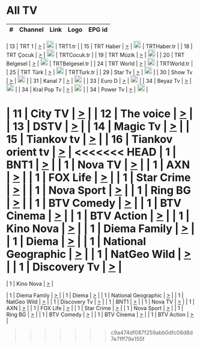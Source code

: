 <h1>All TV</h1>

| #   | Channel        | Link  | Logo | EPG id |
|:---:|:--------------:|:-----:|:----:|:------:|

| 13  | TRT 1            | [>](https://tv-trt1.medya.trt.com.tr/master.m3u8) | <img height="20" src="https://i.imgur.com/j786OLG.png"/> | TRT1.tr |
| 15  | TRT Haber        | [>](https://tv-trthaber.medya.trt.com.tr/master.m3u8) | <img height="20" src="https://i.imgur.com/OVfo8Ab.png"/> | TRTHaber.tr |
| 18  | TRT Çocuk        | [>](https://tv-trtcocuk.medya.trt.com.tr/master.m3u8) | <img height="20" src="https://i.imgur.com/QLFmD6d.png"/> | TRTCocuk.tr |
| 19  | TRT Müzik        | [>](https://tv-trtmuzik.medya.trt.com.tr/master.m3u8) | <img height="20" src="https://i.imgur.com/fIVFCEd.png"/> |
| 20  | TRT Belgesel     | [>](https://tv-trtbelgesel.medya.trt.com.tr/master.m3u8) | <img height="20" src="https://i.imgur.com/MGO87pe.png"/> | TRTBelgesel.tr |
| 24  | TRT World        | [>](https://tv-trtworld.medya.trt.com.tr/master.m3u8) | <img height="20" src="https://i.imgur.com/JEA2xpv.png"/> | TRTWorld.tr |
| 25  | TRT Türk         | [>](https://tv-trtturk.medya.trt.com.tr/master.m3u8) | <img height="20" src="https://i.imgur.com/OSTOQNw.png"/> | TRTTurk.tr |
| 29  | Star Tv   | [>](https://dogus-live.daioncdn.net/startv/startv_360p.m3u8) | <img height="20" src="https://i.imgur.com/IebUZx1.png"/> |
| 30  | Show Tv     | [>](https://ciner-live.daioncdn.net/showtv/showtv.m3u8) | <img height="20" src="https://i.imgur.com/IebUZx1.png"/> |
| 31  | Kanal 7     | [>](https://kanal7-live.daioncdn.net/kanal7/kanal7.m3u8) | <img height="20" src="https://i.imgur.com/IebUZx1.png"/> |
| 33  | Euro D    | [>](https://www.youtube.com/user/KanalD/live) | <img height="20" src="https://i.imgur.com/IebUZx1.png"/> |
| 34  | Beyaz Tv     | [>](https://beyaztv-live.daioncdn.net/beyaztv/beyaztv.m3u8) | <img height="20" src="https://i.imgur.com/IebUZx1.png"/> |
| 34  | Kral Pop Tv     | [>](https://www.youtube.com/watch?v=GuFTuKoXepw) | <img height="20" src="https://i.imgur.com/IebUZx1.png"/> |
| 34  | Power Tv     | [>](https://livetv.powerapp.com.tr/powerTV/powerhd.smil/chunklist.m3u8) | <img height="20" src="https://i.imgur.com/IebUZx1.png"/> |


| 11  | City TV | [>](https://tv.city.bg/play/tshls/citytv/index.m3u8) |
| 12  | The voice | [>](https://bss1.neterra.tv/thevoice/thevoice.m3u8) |
| 13  | DSTV | [>](http://46.249.95.140:8081/hls/data.m3u8) |
| 14  | Magic Tv | [>](https://bss1.neterra.tv/magictv/magictv.m3u8) |
| 15  | Tiankov tv | [>](https://streamer103.neterra.tv/tiankov-folk/live.m3u8) |
| 16  | Tiankov orient tv | [>](https://streamer103.neterra.tv/tiankov-orient/live.m3u8) |
<<<<<<< HEAD
| 1 | BNT1 | [>](https://ymkaya.xyz:10531/tv/bnt1/playlist.m3u8?wmsAuthSign=c2VydmVyX3RpbWU9MS84LzIwMjUgNzoyMjoyMCBQTSZoYXNoX3ZhbHVlPS9rbk4rSjE2bnduR296dktVaDBTcWc9PSZ2YWxpZG1pbnV0ZXM9NjA=) |
| 1 | Nova TV | [>](https://ymkaya.xyz:10531/tv/novatv/playlist.m3u8?wmsAuthSign=c2VydmVyX3RpbWU9MS84LzIwMjUgNzoyMjozMCBQTSZoYXNoX3ZhbHVlPXR2cHJUZzRWSDhHdnFNU1NlZUZKNFE9PSZ2YWxpZG1pbnV0ZXM9NjA=) |
| 1 | AXN | [>](https://ymkaya.xyz:10531/tv/axn/playlist.m3u8?wmsAuthSign=c2VydmVyX3RpbWU9MS84LzIwMjUgNzoyMjo0MCBQTSZoYXNoX3ZhbHVlPWdJK1FrTEdPNnNTNkVLVmdRaDU1dHc9PSZ2YWxpZG1pbnV0ZXM9NjA=) |
| 1 | FOX Life | [>](https://ymkaya.xyz:10531/tv/foxlife/playlist.m3u8?wmsAuthSign=c2VydmVyX3RpbWU9MS84LzIwMjUgNzoyMjo0OSBQTSZoYXNoX3ZhbHVlPWtPajdPR3BwbUFKODRCd21xckREbVE9PSZ2YWxpZG1pbnV0ZXM9NjA=) |
| 1 | Star Crime | [>](https://ymkaya.xyz:10531/tv/foxcrime/playlist.m3u8?wmsAuthSign=c2VydmVyX3RpbWU9MS84LzIwMjUgNzoyMjo1OSBQTSZoYXNoX3ZhbHVlPVlmUlNoN3EwbVFmNjZETWFtdzZMTXc9PSZ2YWxpZG1pbnV0ZXM9NjA=) |
| 1 | Nova Sport | [>](https://ymkaya.xyz:10531/tv/novasport/playlist.m3u8?wmsAuthSign=c2VydmVyX3RpbWU9MS84LzIwMjUgNzoyMzoxMCBQTSZoYXNoX3ZhbHVlPUw5VDJHenRrd0tUNnp5WWV3K2taS1E9PSZ2YWxpZG1pbnV0ZXM9NjA=) |
| 1 | Ring BG | [>](https://ymkaya.xyz:10531/tv/ringbg/playlist.m3u8?wmsAuthSign=c2VydmVyX3RpbWU9MS84LzIwMjUgNzoyMzoxOSBQTSZoYXNoX3ZhbHVlPWpiQnpSVXhNcjhON2d0UjdyQ1FLZ2c9PSZ2YWxpZG1pbnV0ZXM9NjA=) |
| 1 | BTV Comedy | [>](https://ymkaya.xyz:10531/tv/btvcomedy/playlist.m3u8?wmsAuthSign=c2VydmVyX3RpbWU9MS84LzIwMjUgNzoyMzoyOSBQTSZoYXNoX3ZhbHVlPUxnZWVlVnFxWWFpUzMvTjFzTjhqUUE9PSZ2YWxpZG1pbnV0ZXM9NjA=) |
| 1 | BTV Cinema | [>](https://ymkaya.xyz:10531/tv/btvcinema/playlist.m3u8?wmsAuthSign=c2VydmVyX3RpbWU9MS84LzIwMjUgNzoyMzozOSBQTSZoYXNoX3ZhbHVlPXNtN3FMZXhTckJoaUZZbEluK21Qb0E9PSZ2YWxpZG1pbnV0ZXM9NjA=) |
| 1 | BTV Action | [>](https://ymkaya.xyz:10531/tv/btvaction/playlist.m3u8?wmsAuthSign=c2VydmVyX3RpbWU9MS84LzIwMjUgNzoyMzo0OSBQTSZoYXNoX3ZhbHVlPXpPSnhoY0gxOVBkS3ZWTnN6YUxObXc9PSZ2YWxpZG1pbnV0ZXM9NjA=) |
| 1 | Kino Nova | [>](https://ymkaya.xyz:10531/tv/kinonova/playlist.m3u8?wmsAuthSign=c2VydmVyX3RpbWU9MS84LzIwMjUgNzoyMzo1OSBQTSZoYXNoX3ZhbHVlPTBrVjNZN3ExWlFNY2F6OUpsaFI0SFE9PSZ2YWxpZG1pbnV0ZXM9NjA=) |
| 1 | Diema Family | [>](https://ymkaya.xyz:10531/tv/diemafamily/playlist.m3u8?wmsAuthSign=c2VydmVyX3RpbWU9MS84LzIwMjUgNzoyNDoxMCBQTSZoYXNoX3ZhbHVlPUcxaDhWMW8xVG9DaldaSUptK2piMXc9PSZ2YWxpZG1pbnV0ZXM9NjA=) |
| 1 | Diema | [>](https://ymkaya.xyz:10531/tv/diema/playlist.m3u8?wmsAuthSign=c2VydmVyX3RpbWU9MS84LzIwMjUgNzoyNDoxOSBQTSZoYXNoX3ZhbHVlPVBqTlNmYWhjTVRyd2EwU3EyRWF5MEE9PSZ2YWxpZG1pbnV0ZXM9NjA=) |
| 1 | National Geographic | [>](https://ymkaya.xyz:10531/tv/natgeo/playlist.m3u8?wmsAuthSign=c2VydmVyX3RpbWU9MS84LzIwMjUgNzoyNToxOSBQTSZoYXNoX3ZhbHVlPVFna2tPUjc4WHlac21tbnV4NTFYTkE9PSZ2YWxpZG1pbnV0ZXM9NjA=) |
| 1 | NatGeo Wild | [>](https://ymkaya.xyz:10531/tv/natgeowild/playlist.m3u8?wmsAuthSign=c2VydmVyX3RpbWU9MS84LzIwMjUgNzoyNToyOSBQTSZoYXNoX3ZhbHVlPUFBbkpybTFKcGdGWDBFZmJvVisyWmc9PSZ2YWxpZG1pbnV0ZXM9NjA=) |
| 1 | Discovery Tv | [>](https://ymkaya.xyz:10531/tv/discovery/playlist.m3u8?wmsAuthSign=c2VydmVyX3RpbWU9MS84LzIwMjUgNzoyNTozOSBQTSZoYXNoX3ZhbHVlPVhRZ3pWQy9uVGdoejQ4amtIZVVSc2c9PSZ2YWxpZG1pbnV0ZXM9NjA=) |
=======


| 1 | Kino Nova | [>](https://ymkaya.xyz:11336/tv/kinonova/playlist.m3u8?wmsAuthSign=c2VydmVyX3RpbWU9MS8yLzIwMjUgNDo0MDoyMCBBTSZoYXNoX3ZhbHVlPWlFS1FrWEtMMVRFM3l5YklUWUJQUHc9PSZ2YWxpZG1pbnV0ZXM9NjA=) |

| 1 | Diema Family | [>](https://ymkaya.xyz:11336/tv/diemafamily/playlist.m3u8?wmsAuthSign=c2VydmVyX3RpbWU9MS8yLzIwMjUgNDo0MDozMCBBTSZoYXNoX3ZhbHVlPUVUaTVKTldvZTF5WVVCM0YwL21kaXc9PSZ2YWxpZG1pbnV0ZXM9NjA=) |
| 1 | Diema | [>](https://ymkaya.xyz:11336/tv/diema/playlist.m3u8?wmsAuthSign=c2VydmVyX3RpbWU9MS8yLzIwMjUgNDo0MDo0MCBBTSZoYXNoX3ZhbHVlPVlYMWVJT2NuUjNpUTBsaytEUFFOS2c9PSZ2YWxpZG1pbnV0ZXM9NjA=) |
| 1 | National Geographic | [>](https://ymkaya.xyz:11336/tv/natgeo/playlist.m3u8?wmsAuthSign=c2VydmVyX3RpbWU9MS8yLzIwMjUgNDo0MTo0MSBBTSZoYXNoX3ZhbHVlPTJQTlVmcG5nYWx0M013eUhGRGxnd0E9PSZ2YWxpZG1pbnV0ZXM9NjA=) |
| 1 | NatGeo Wild | [>](https://ymkaya.xyz:11336/tv/natgeowild/playlist.m3u8?wmsAuthSign=c2VydmVyX3RpbWU9MS8yLzIwMjUgNDo0MTo1MSBBTSZoYXNoX3ZhbHVlPVl1OXZaTTliN0hGWEN3eDBYd1duNkE9PSZ2YWxpZG1pbnV0ZXM9NjA=) |
| 1 | Discovery Tv | [>](https://ymkaya.xyz:11336/tv/discovery/playlist.m3u8?wmsAuthSign=c2VydmVyX3RpbWU9MS8yLzIwMjUgNDo0MjowMSBBTSZoYXNoX3ZhbHVlPWtBQmdLNlY2RmQwWElzMVYzSDJyVkE9PSZ2YWxpZG1pbnV0ZXM9NjA=) |
| 1 | BNT1 | [>](https://ymkaya.xyz:11336/tv/bnt1/playlist.m3u8?wmsAuthSign=c2VydmVyX3RpbWU9MS8yLzIwMjUgNDozODozOCBBTSZoYXNoX3ZhbHVlPVVrMVlRQXpJWlhYeUh6ZFVpSC9NMUE9PSZ2YWxpZG1pbnV0ZXM9NjA=) |
| 1 | Nova TV | [>](https://ymkaya.xyz:11336/tv/novatv/playlist.m3u8?wmsAuthSign=c2VydmVyX3RpbWU9MS8yLzIwMjUgNDozODo0OCBBTSZoYXNoX3ZhbHVlPUVxQjh1a0ZzYkVGZU8zZDFGTzdreVE9PSZ2YWxpZG1pbnV0ZXM9NjA=) |
| 1 | AXN | [>](https://ymkaya.xyz:11336/tv/axn/playlist.m3u8?wmsAuthSign=c2VydmVyX3RpbWU9MS8yLzIwMjUgNDozODo1OCBBTSZoYXNoX3ZhbHVlPUpkWStGY1hkNXhaOVpPZ0thQ0FZL3c9PSZ2YWxpZG1pbnV0ZXM9NjA=) |
| 1 | FOX Life | [>](https://ymkaya.xyz:11336/tv/foxlife/playlist.m3u8?wmsAuthSign=c2VydmVyX3RpbWU9MS8yLzIwMjUgNDozOToxMCBBTSZoYXNoX3ZhbHVlPWt1ZDc1T3AzYlZDTjJnSy9TU0xJZlE9PSZ2YWxpZG1pbnV0ZXM9NjA=) |
| 1 | Star Crime | [>](https://ymkaya.xyz:11336/tv/foxcrime/playlist.m3u8?wmsAuthSign=c2VydmVyX3RpbWU9MS8yLzIwMjUgNDozOToyMCBBTSZoYXNoX3ZhbHVlPXIwVU45Nm9FR1l2enNkTG9TanBxbmc9PSZ2YWxpZG1pbnV0ZXM9NjA=) |
| 1 | Nova Sport | [>](https://ymkaya.xyz:11336/tv/novasport/playlist.m3u8?wmsAuthSign=c2VydmVyX3RpbWU9MS8yLzIwMjUgNDozOTozMCBBTSZoYXNoX3ZhbHVlPXlSZ0UxazVaM0xhSmc0NmR4T0c1T2c9PSZ2YWxpZG1pbnV0ZXM9NjA=) |
| 1 | Ring BG | [>](https://ymkaya.xyz:11336/tv/ringbg/playlist.m3u8?wmsAuthSign=c2VydmVyX3RpbWU9MS8yLzIwMjUgNDozOTo0MCBBTSZoYXNoX3ZhbHVlPTR4aUlFNHVUYWN4enY1WkVuOFZma2c9PSZ2YWxpZG1pbnV0ZXM9NjA=) |
| 1 | BTV Comedy | [>](https://ymkaya.xyz:11336/tv/btvcomedy/playlist.m3u8?wmsAuthSign=c2VydmVyX3RpbWU9MS8yLzIwMjUgNDozOTo1MCBBTSZoYXNoX3ZhbHVlPUtrMTJ2RHNTTUU1RFp1ZkVOdXFSK3c9PSZ2YWxpZG1pbnV0ZXM9NjA=) |
| 1 | BTV Cinema | [>](https://ymkaya.xyz:11336/tv/btvcinema/playlist.m3u8?wmsAuthSign=c2VydmVyX3RpbWU9MS8yLzIwMjUgNDozOTo1OSBBTSZoYXNoX3ZhbHVlPTZWcU9FZW56cG1NM1lrYy8xNE5NeHc9PSZ2YWxpZG1pbnV0ZXM9NjA=) |
| 1 | BTV Action | [>](https://ymkaya.xyz:11336/tv/btvaction/playlist.m3u8?wmsAuthSign=c2VydmVyX3RpbWU9MS8yLzIwMjUgNDo0MDoxMCBBTSZoYXNoX3ZhbHVlPUlDd0ErRkZVWThyMVZwR3c2REdGZ3c9PSZ2YWxpZG1pbnV0ZXM9NjA=) |
>>>>>>> c9a474df087f259abb0dfc08d8d7e7fff79e155f
